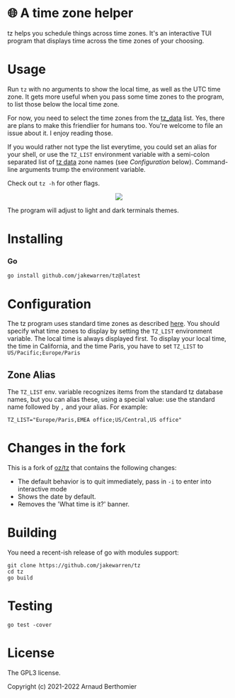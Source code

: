 # 🌐 A time zone helper

tz helps you schedule things across time zones. It's an interactive TUI
program that displays time across the time zones of your choosing.


# Usage

Run `tz` with no arguments to show the local time, as well as the UTC
time zone. It gets more useful when you pass some time zones to the
program, to list those below the local time zone.

For now, you need to select the time zones from the [tz_data][tzdata]
list. Yes, there are plans to make this friendlier for humans too.
You're welcome to file an issue about it. I enjoy reading those.

If you would rather not type the list everytime, you could set an alias
for your shell, or use the `TZ_LIST` environment variable with a
semi-colon separated list of [tz data][tzdata] zone names (see
*Configuration* below). Command-line arguments trump the environment
variable.

Check out `tz -h` for other flags.

<p align="center">
<img align="center" src="./docs/tz.png" />
</p>

The program will adjust to light and dark terminals themes.

[tzdata]: https://en.wikipedia.org/wiki/List_of_tz_database_time_zones


# Installing

### Go
```
go install github.com/jakewarren/tz@latest
```

# Configuration

The tz program uses standard time zones as described
[here](https://en.wikipedia.org/wiki/List_of_tz_database_time_zones).
You should specify what time zones to display by setting the `TZ_LIST`
environment variable. The local time is always displayed first. To
display your local time, the time in California, and the time Paris, you
have to set `TZ_LIST` to `US/Pacific;Europe/Paris`

## Zone Alias

The `TZ_LIST` env. variable recognizes items from the standard tz
database names, but you can alias these, using a special value: use the
standard name followed by `,` and your alias. For example:

```
TZ_LIST="Europe/Paris,EMEA office;US/Central,US office"
```


# Changes in the fork

This is a fork of [oz/tz](https://github.com/oz/tz) that contains the following changes:
- The default behavior is to quit immediately, pass in `-i` to enter into interactive mode
- Shows the date by default.
- Removes the 'What time is it?' banner.


# Building

You need a recent-ish release of go with modules support:

```
git clone https://github.com/jakewarren/tz
cd tz
go build
```


# Testing

```
go test -cover
```



# License

The GPL3 license.

Copyright (c) 2021-2022 Arnaud Berthomier
